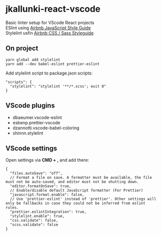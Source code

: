 # jkallunki-react-vscode
Basic linter setup for VScode React projects  
ESlint using [Airbnb JavaScript Style Guide](https://github.com/airbnb/javascript)  
Stylelint usfin [Airbnb CSS / Sass Styleguide](https://github.com/airbnb/css)

## On project
`yarn global add stylelint`  
`yarn add --dev babel-eslint prettier-eslint`

Add stylelint script to package.json scripts:
```
"scripts": {
  "stylelint": "stylelint '**/*.scss'; exit 0"
}
```

## VScode plugins
* dbaeumer.vscode-eslint
* esbenp.prettier-vscode
* dzannotti.vscode-babel-coloring
* shinnn.stylelint

## VScode settings
Open settings via __CMD + ,__ and add there:
```
{
  "files.autoSave": "off",
  // Format a file on save. A formatter must be available, the file must not be auto-saved, and editor must not be shutting down.
  "editor.formatOnSave": true,
  // Enable/disable default JavaScript formatter (For Prettier)
  "javascript.format.enable": false,
  // Use 'prettier-eslint' instead of 'prettier'. Other settings will only be fallbacks in case they could not be inferred from eslint rules.
  "prettier.eslintIntegration": true,
  "stylelint.enable": true,
  "css.validate": false,
  "scss.validate": false
}
```
